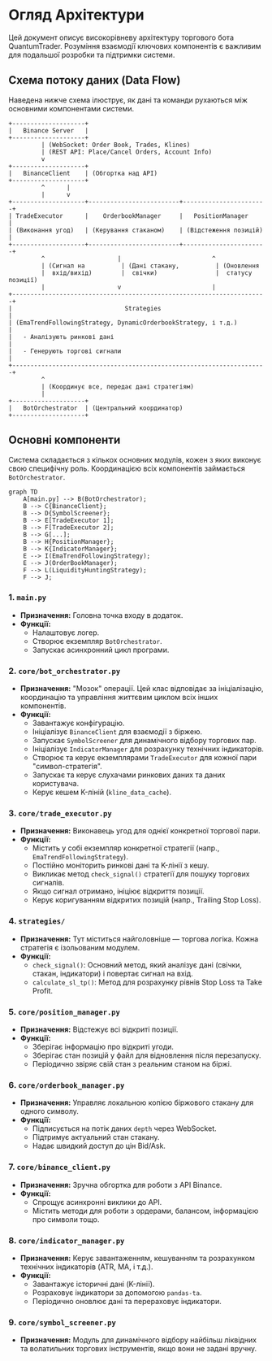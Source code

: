 # Огляд Архітектури

Цей документ описує високорівневу архітектуру торгового бота QuantumTrader. Розуміння взаємодії ключових компонентів є важливим для подальшої розробки та підтримки системи.

## Схема потоку даних (Data Flow)

Наведена нижче схема ілюструє, як дані та команди рухаються між основними компонентами системи.

```text
+--------------------+
|   Binance Server   |
+--------------------+
         | (WebSocket: Order Book, Trades, Klines)
         | (REST API: Place/Cancel Orders, Account Info)
         v
+--------------------+
|   BinanceClient    | (Обгортка над API)
+--------------------+
         ^      |
         |      v
+--------------------+-------------------------+-----------------------+
| TradeExecutor      |    OrderbookManager     |   PositionManager     |
| (Виконання угод)   | (Керування стаканом)    | (Відстеження позицій) |
+--------------------+-------------------------+-----------------------+
         ^                    |                         ^
         | (Сигнал на          | (Дані стакану,          | (Оновлення
         |  вхід/вихід)        |  свічки)                |  статусу позиції)
         |                    v                         |
+----------------------------------------------------------------------+
|                               Strategies                               |
| (EmaTrendFollowingStrategy, DynamicOrderbookStrategy, і т.д.)         |
|   - Аналізують ринкові дані                                            |
|   - Генерують торгові сигнали                                          |
+----------------------------------------------------------------------+
         ^
         | (Координує все, передає дані стратегіям)
         |
+--------------------+
|   BotOrchestrator  | (Центральний координатор)
+--------------------+

```

## Основні компоненти

Система складається з кількох основних модулів, кожен з яких виконує свою специфічну роль. Координацією всіх компонентів займається `BotOrchestrator`.

```mermaid
graph TD
    A[main.py] --> B(BotOrchestrator);
    B --> C{BinanceClient};
    B --> D{SymbolScreener};
    B --> E[TradeExecutor 1];
    B --> F[TradeExecutor 2];
    B --> G[...];
    B --> H{PositionManager};
    B --> K{IndicatorManager};
    E --> I(EmaTrendFollowingStrategy);
    E --> J(OrderBookManager);
    F --> L(LiquidityHuntingStrategy);
    F --> J;
```

### 1. `main.py`

*   **Призначення:** Головна точка входу в додаток.
*   **Функції:**
    *   Налаштовує логер.
    *   Створює екземпляр `BotOrchestrator`.
    *   Запускає асинхронний цикл програми.

### 2. `core/bot_orchestrator.py`

*   **Призначення:** "Мозок" операції. Цей клас відповідає за ініціалізацію, координацію та управління життєвим циклом всіх інших компонентів.
*   **Функції:**
    *   Завантажує конфігурацію.
    *   Ініціалізує `BinanceClient` для взаємодії з біржею.
    *   Запускає `SymbolScreener` для динамічного відбору торгових пар.
    *   Ініціалізує `IndicatorManager` для розрахунку технічних індикаторів.
    *   Створює та керує екземплярами `TradeExecutor` для кожної пари "символ-стратегія".
    *   Запускає та керує слухачами ринкових даних та даних користувача.
    *   Керує кешем K-ліній (`kline_data_cache`).

### 3. `core/trade_executor.py`

*   **Призначення:** Виконавець угод для однієї конкретної торгової пари.
*   **Функції:**
    *   Містить у собі екземпляр конкретної стратегії (напр., `EmaTrendFollowingStrategy`).
    *   Постійно моніторить ринкові дані та K-лінії з кешу.
    *   Викликає метод `check_signal()` стратегії для пошуку торгових сигналів.
    *   Якщо сигнал отримано, ініціює відкриття позиції.
    *   Керує коригуванням відкритих позицій (напр., Trailing Stop Loss).

### 4. `strategies/`

*   **Призначення:** Тут міститься найголовніше — торгова логіка. Кожна стратегія є ізольованим модулем.
*   **Функції:**
    *   `check_signal()`: Основний метод, який аналізує дані (свічки, стакан, індикатори) і повертає сигнал на вхід.
    *   `calculate_sl_tp()`: Метод для розрахунку рівнів Stop Loss та Take Profit.

### 5. `core/position_manager.py`

*   **Призначення:** Відстежує всі відкриті позиції.
*   **Функції:**
    *   Зберігає інформацію про відкриті угоди.
    *   Зберігає стан позицій у файл для відновлення після перезапуску.
    *   Періодично звіряє свій стан з реальним станом на біржі.

### 6. `core/orderbook_manager.py`

*   **Призначення:** Управляє локальною копією біржового стакану для одного символу.
*   **Функції:**
    *   Підписується на потік даних `depth` через WebSocket.
    *   Підтримує актуальний стан стакану.
    *   Надає швидкий доступ до цін Bid/Ask.

### 7. `core/binance_client.py`

*   **Призначення:** Зручна обгортка для роботи з API Binance.
*   **Функції:**
    *   Спрощує асинхронні виклики до API.
    *   Містить методи для роботи з ордерами, балансом, інформацією про символи тощо.

### 8. `core/indicator_manager.py`

*   **Призначення:** Керує завантаженням, кешуванням та розрахунком технічних індикаторів (ATR, MA, і т.д.).
*   **Функції:**
    *   Завантажує історичні дані (K-лінії).
    *   Розраховує індикатори за допомогою `pandas-ta`.
    *   Періодично оновлює дані та перераховує індикатори.

### 9. `core/symbol_screener.py`

*   **Призначення:** Модуль для динамічного відбору найбільш ліквідних та волатильних торгових інструментів, якщо вони не задані вручну.
